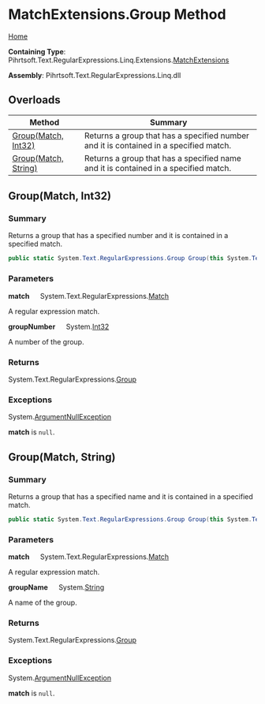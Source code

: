 # MatchExtensions\.Group Method

[Home](../../../../../../../README.md)

**Containing Type**: Pihrtsoft\.Text\.RegularExpressions\.Linq\.Extensions\.[MatchExtensions](../README.md)

**Assembly**: Pihrtsoft\.Text\.RegularExpressions\.Linq\.dll

## Overloads

| Method | Summary |
| ------ | ------- |
| [Group(Match, Int32)](#Pihrtsoft_Text_RegularExpressions_Linq_Extensions_MatchExtensions_Group_System_Text_RegularExpressions_Match_System_Int32_) | Returns a group that has a specified number and it is contained in a specified match\. |
| [Group(Match, String)](#Pihrtsoft_Text_RegularExpressions_Linq_Extensions_MatchExtensions_Group_System_Text_RegularExpressions_Match_System_String_) | Returns a group that has a specified name and it is contained in a specified match\. |

## Group\(Match, Int32\) <a name="Pihrtsoft_Text_RegularExpressions_Linq_Extensions_MatchExtensions_Group_System_Text_RegularExpressions_Match_System_Int32_"></a>

### Summary

Returns a group that has a specified number and it is contained in a specified match\.

```csharp
public static System.Text.RegularExpressions.Group Group(this System.Text.RegularExpressions.Match match, int groupNumber)
```

### Parameters

**match** &emsp; System\.Text\.RegularExpressions\.[Match](https://docs.microsoft.com/en-us/dotnet/api/system.text.regularexpressions.match)

A regular expression match\.

**groupNumber** &emsp; System\.[Int32](https://docs.microsoft.com/en-us/dotnet/api/system.int32)

A number of the group\.

### Returns

System\.Text\.RegularExpressions\.[Group](https://docs.microsoft.com/en-us/dotnet/api/system.text.regularexpressions.group)

### Exceptions

System\.[ArgumentNullException](https://docs.microsoft.com/en-us/dotnet/api/system.argumentnullexception)

**match** is `null`\.

## Group\(Match, String\) <a name="Pihrtsoft_Text_RegularExpressions_Linq_Extensions_MatchExtensions_Group_System_Text_RegularExpressions_Match_System_String_"></a>

### Summary

Returns a group that has a specified name and it is contained in a specified match\.

```csharp
public static System.Text.RegularExpressions.Group Group(this System.Text.RegularExpressions.Match match, string groupName)
```

### Parameters

**match** &emsp; System\.Text\.RegularExpressions\.[Match](https://docs.microsoft.com/en-us/dotnet/api/system.text.regularexpressions.match)

A regular expression match\.

**groupName** &emsp; System\.[String](https://docs.microsoft.com/en-us/dotnet/api/system.string)

A name of the group\.

### Returns

System\.Text\.RegularExpressions\.[Group](https://docs.microsoft.com/en-us/dotnet/api/system.text.regularexpressions.group)

### Exceptions

System\.[ArgumentNullException](https://docs.microsoft.com/en-us/dotnet/api/system.argumentnullexception)

**match** is `null`\.

